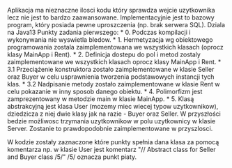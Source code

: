 Aplikacja ma nieznaczne ilosci kodu który sprawdza wejcie uzytkownika lecz nie jest to bardzo zaawansowane.
Implementacyjnie jest to bazowy program, który posiada pewne uproszczenia (np. brak serwera SQL).
Dziala na Java13
Punkty zadania pierwszego:
	* 0. Podczas kompilacji i wykonywania nie wyswietla bledow.
	* 1. Hermetyzacja wg obiektowego programowania zostala zaimplementowana we wszystkich klasach (oprocz klasy MainApp i Rent).
	* 2. Definicja dostepu do pol i metod zostaly zaimplementowane we wszystkich klasach oprocz klasy MainApp i Rent.
		* 3.1 Przeciążenie konstruktora zostało zaimplementowane w klasie Seller oraz Buyer w celu usprawnienia tworzenia podstawowych instancji tych klas.
		* 3.2 Nadpisanie metody zostało zaimplementowane w klasie Rent w celu pokazanie w inny sposob danego obiektu.
	* 4. Polimorfizm jest zamprezentowany w metodzie main w klasie MainApp.
	* 5. Klasą abstrakcyjną jest klasa User (mozemy miec wiecej typow uzytkownikow), dziedzicza z niej dwie klasy jak na razie - Buyer oraz Seller. W przyszłości bedzie możliwosc trzymania uzytkownikow w polu uzytkownicy w klasie Server. Zostanie to prawdopodobnie zaimplementowane w przyszlosci.
	
W kodzie zostały zaznaczone które punkty spełnia dana klasa za pomocą komentarza np.
w klasie User jest komentarz "// Abstract class for Seller and Buyer class \/5\/"
\/5\/ oznacza punkt piaty. 
